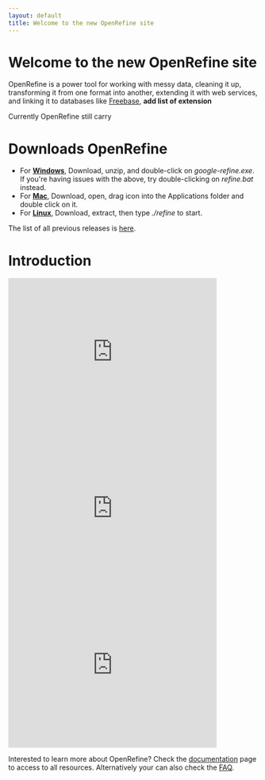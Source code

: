 ```yaml
---
layout: default
title: Welcome to the new OpenRefine site
---
```


# Welcome to the new OpenRefine site


OpenRefine is a power tool for working with messy data, cleaning it up, transforming it from one format into another, extending it with web services, and linking it to databases like [Freebase](http://www.freebase.com/), **add list of extension**

Currently OpenRefine still carry


# Downloads OpenRefine
+ For **[Windows](http://google-refine.googlecode.com/files/google-refine-2.5-r2407.zip)**, Download, unzip, and double-click on _google-refine.exe_. If you're having issues with the above, try double-clicking on _refine.bat_ instead.
+ For **[Mac](http://google-refine.googlecode.com/files/google-refine-2.5-r2407.dmg)**, Download, open, drag icon into the Applications folder and double click on it.
+ For **[Linux](http://google-refine.googlecode.com/files/google-refine-2.5-r2407.tar.gz)**, Download, extract, then type _./refine_ to start.

The list of all previous releases is [here](http://code.google.com/p/google-refine/downloads/list).

# Introduction
<iframe width="420" height="315" src="http://www.youtube.com/embed/B70J_H_zAWM" frameborder="0" allowfullscreen> </iframe>

<iframe width="420" height="315" src="http://www.youtube.com/embed/cO8NVCs_Ba0" frameborder="0" allowfullscreen> </iframe>

<iframe width="420" height="315" src="http://www.youtube.com/embed/5tsyz3ibYzk" frameborder="0" allowfullscreen> </iframe>

Interested to learn more about OpenRefine? Check the [documentation](/OpenRefine/documentation) page to access to all resources. Alternatively your can also check the [FAQ](https://github.com/OpenRefine/OpenRefine/wiki/FAQ).


